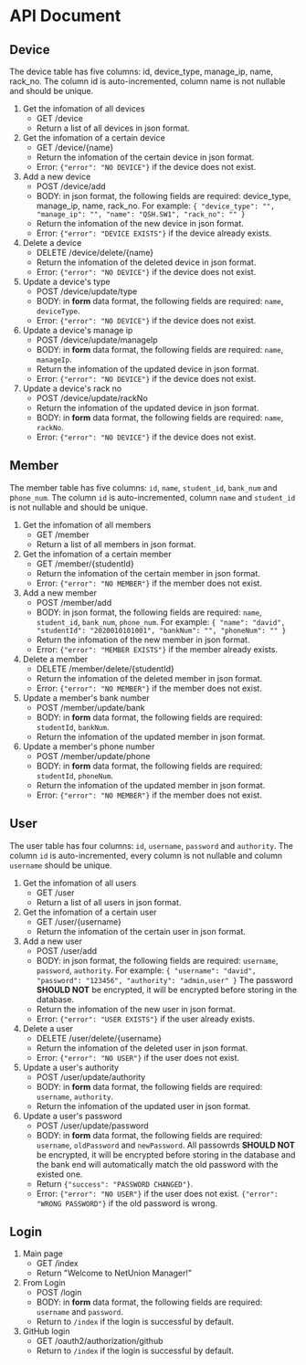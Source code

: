 # API Document

## Device

The device table has five columns: id, device_type, manage_ip, name, rack_no. The column id is auto-incremented, column name is not nullable and should be unique.

1. Get the infomation of all devices
   - GET /device
   - Return a list of all devices in json format.
2. Get the infomation of a certain device
   - GET /device/{name}
   - Return the infomation of the certain device in json format.
   - Error: `{"error": "NO DEVICE"}` if the device does not exist.
3. Add a new device
   - POST /device/add
   - BODY: in json format, the following fields are required: device_type, manage_ip, name, rack_no. For example: ` { "device_type": "", "manage_ip": "", "name": "QSH.SW1", "rack_no": "" } `
   - Return the infomation of the new device in json format.
   - Error: `{"error": "DEVICE EXISTS"}` if the device already exists.
4. Delete a device
   - DELETE /device/delete/{name}
   - Return the infomation of the deleted device in json format.
   - Error: `{"error": "NO DEVICE"}` if the device does not exist.
5. Update a device's type
   - POST /device/update/type
   - BODY: in **form** data format, the following fields are required: `name`, `deviceType`.
   - Error: `{"error": "NO DEVICE"}` if the device does not exist.
6. Update a device's manage ip
   - POST /device/update/manageIp
   - BODY: in **form** data format, the following fields are required: `name`, `manageIp`.
   - Return the infomation of the updated device in json format.
   - Error: `{"error": "NO DEVICE"}` if the device does not exist.
7. Update a device's rack no
   - POST /device/update/rackNo
   - Return the infomation of the updated device in json format.
   - BODY: in **form** data format, the following fields are required: `name`, `rackNo`.
   - Error: `{"error": "NO DEVICE"}` if the device does not exist.

## Member

The member table has five columns: `id`, `name`, `student_id`, `bank_num` and p`hone_num`. The column `id` is auto-incremented, column `name` and `student_id` is not nullable and should be unique.

1. Get the infomation of all members
   - GET /member
   - Return a list of all members in json format.
2. Get the infomation of a certain member
   - GET /member/{studentId}
   - Return the infomation of the certain member in json format.
   - Error: `{"error": "NO MEMBER"}` if the member does not exist.
3. Add a new member
   - POST /member/add
   - BODY: in json format, the following fields are required: `name`, `student_id`, `bank_num`, `phone_num`. For example: ` { "name": "david", "studentId": "2020010101001", "bankNum": "", "phoneNum": "" } `
   - Return the infomation of the new member in json format.
   - Error: `{"error": "MEMBER EXISTS"}` if the member already exists.
4. Delete a member
   - DELETE /member/delete/{studentId}
   - Return the infomation of the deleted member in json format.
   - Error: `{"error": "NO MEMBER"}` if the member does not exist.
5. Update a member's bank number
   - POST /member/update/bank
   - BODY: in **form** data format, the following fields are required: `studentId`, `bankNum`.
   - Return the infomation of the updated member in json format.
6. Update a member's phone number
   - POST /member/update/phone
   - BODY: in **form** data format, the following fields are required: `studentId`, `phoneNum`.
   - Return the infomation of the updated member in json format.
   - Error: `{"error": "NO MEMBER"}` if the member does not exist.

## User

The user table has four columns: `id`, `username`, `password` and `authority`. The column `id` is auto-incremented, every column is not nullable and column `username` should be unique.

1. Get the infomation of all users
   - GET /user
   - Return a list of all users in json format.
2. Get the infomation of a certain user
   - GET /user/{username}
   - Return the infomation of the certain user in json format.
3. Add a new user
   - POST /user/add
   - BODY: in json format, the following fields are required: `username`, `password`, `authority`. For example: ` { "username": "david", "password": "123456", "authority": "admin,user" } ` The password **SHOULD NOT** be encrypted, it will be encrypted before storing in the database.
   - Return the infomation of the new user in json format.
   - Error: `{"error": "USER EXISTS"}` if the user already exists.
4. Delete a user
   - DELETE /user/delete/{username}
   - Return the infomation of the deleted user in json format.
   - Error: `{"error": "NO USER"}` if the user does not exist.
5. Update a user's authority
   - POST /user/update/authority
   - BODY: in **form** data format, the following fields are required: `username`, `authority`.
   - Return the infomation of the updated user in json format.
6. Update a user's password
   - POST /user/update/password
   - BODY: in **form** data format, the following fields are required: `username`, `oldPassword` and `newPassword`. All passowrds **SHOULD NOT** be encrypted, it will be encrypted before storing in the database and the bank end will automatically match the old password with the existed one.
   - Return `{"success": "PASSWORD CHANGED"}`.
   - Error: `{"error": "NO USER"}` if the user does not exist. `{"error": "WRONG PASSWORD"}` if the old password is wrong.

## Login

1. Main page
   - GET /index
   - Return "Welcome to NetUnion Manager!"
2. From Login
   - POST /login
   - BODY: in **form** data format, the following fields are required: `username` and `password`.
   - Return to `/index` if the login is successful by default.
3. GitHub login
   - GET /oauth2/authorization/github
   - Return to `/index` if the login is successful by default.
